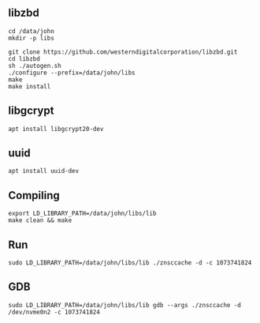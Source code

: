 ## libzbd

```
cd /data/john
mkdir -p libs

git clone https://github.com/westerndigitalcorporation/libzbd.git
cd libzbd
sh ./autogen.sh
./configure --prefix=/data/john/libs
make
make install
```

## libgcrypt

```
apt install libgcrypt20-dev
```

## uuid

```
apt install uuid-dev
```

## Compiling

```
export LD_LIBRARY_PATH=/data/john/libs/lib
make clean && make
```

## Run

```
sudo LD_LIBRARY_PATH=/data/john/libs/lib ./znsccache -d -c 1073741824
```

## GDB

```
sudo LD_LIBRARY_PATH=/data/john/libs/lib gdb --args ./znsccache -d /dev/nvme0n2 -c 1073741824
```
